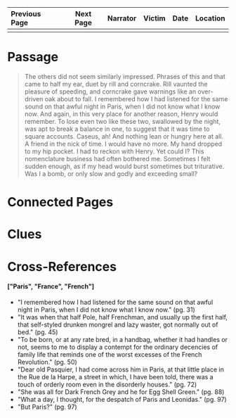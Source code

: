 | Previous Page | Next Page | Narrator | Victim | Date | Location |
|:--------------|:---------:|---------:|-------:|-----:|---------:|
|               |           |          |        |      |          |

# Passage
>The others did not seem similarly impressed. Phrases of this and that came to half my ear, duet by rill and corncrake. Rill vaunted the pleasure of speeding, and corncrake gave warnings like an over-driven oak about to fall. I remembered how I had listened for the same sound on that awful night in Paris, when I did not know what I know now. And again, in this very place for another reason, Henry would remember. To lose even two like these two, swallowed by the night, was apt to break a balance in one, to suggest that it was time to square accounts. Caseus, ah! And nothing lean or hungry here at all. A friend in the nick of time. I would have no more. My hand dropped to my hip pocket. I had to reckon with Henry. Yet could I? This nomenclature business had often bothered me. Sometimes I felt sudden enough, as if my head would burst  sometimes but triturative. Was I a bomb, or only slow and godly and exceeding small? 
# Connected Pages
# Clues
# Cross-References
#### ["Paris", "France", "French"]
* "I remembered how I had listened for the same sound on that awful night in Paris, when I did not know what I know now." (pg. 31)
* "It was when that half Pole, half Frenchman, and usually up the first half, that self-styled drunken mongrel and lazy waster, got normally out of bed." (pg. 45)
* "To be born, or at any rate bred, in a handbag, whether it had handles or not, seems to me to display a contempt for the ordinary decencies of family life that reminds one of the worst excesses of the French Revolution." (pg. 50)
* "Dear old Pasquier, I had come across him in Paris, at that little place in the Rue de la Harpe, a street in which, I have been told, there was a touch of orderly room even in the disorderly houses." (pg. 72)
* "She was all for Dark French Grey and he for Egg Shell Green." (pg. 88)
* "What a day, I thought, for the despatch of Paris and Leonidas." (pg. 97)
* "But Paris?" (pg. 97)
